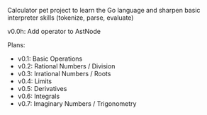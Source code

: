 Calculator pet project to learn the Go language and sharpen basic interpreter skills (tokenize, parse, evaluate)

v0.0h: Add operator to AstNode

Plans:
 - v0.1: Basic Operations
 - v0.2: Rational Numbers / Division
 - v0.3: Irrational Numbers / Roots
 - v0.4: Limits
 - v0.5: Derivatives
 - v0.6: Integrals
 - v0.7: Imaginary Numbers / Trigonometry
